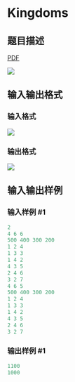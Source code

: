 # Kingdoms

## 题目描述

[problemUrl]: https://uva.onlinejudge.org/index.php?option=com_onlinejudge&Itemid=8&category=441&page=show_problem&problem=3951

[PDF](https://uva.onlinejudge.org/external/125/p12507.pdf)

![](https://cdn.luogu.com.cn/upload/vjudge_pic/UVA12507/aadd40f63c4da02c51dfd0d45c931d42b75f3ac6.png)

## 输入输出格式

### 输入格式

![](https://cdn.luogu.com.cn/upload/vjudge_pic/UVA12507/b719aec439398c03596efc1d9cdb29a40f5016d9.png)

### 输出格式

![](https://cdn.luogu.com.cn/upload/vjudge_pic/UVA12507/98cdd32ee23cfc75ab96d98c290b5468d07ce1a3.png)

## 输入输出样例

### 输入样例 #1

```cpp
2
4 6 6
500 400 300 200
1 2 4
1 3 3
1 4 2
4 3 5
2 4 6
3 2 7
4 6 5
500 400 300 200
1 2 4
1 3 3
1 4 2
4 3 5
2 4 6
3 2 7
```


### 输出样例 #1

```cpp
1100
1000
```


